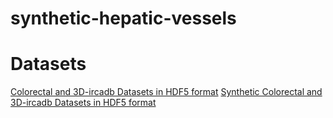 # synthetic-hepatic-vessels


# Datasets

[Colorectal and 3D-ircadb Datasets in HDF5 format](https://drive.google.com/file/d/1FTMLB06NshHWCEBE7y4Rg7OnNiPPAF3p/view?usp=sharing)
[Synthetic Colorectal and 3D-ircadb Datasets in HDF5 format](https://drive.google.com/file/d/1KcWCvGoVDVoA44xMitbrb1-NTXbHmjHS/view?usp=sharing)